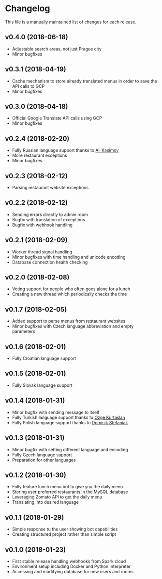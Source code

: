 # Changelog

This file is a manually maintained list of changes for each release.

## v0.4.0 (2018-06-18)

- Adjustable search areas, not just Prague city
- Minor bugfixes

## v0.3.1 (2018-04-19)

- Cache mechanism to store already translated menus in order to save the API calls to GCP
- Minor bugfixes

## v0.3.0 (2018-04-18)

- Official Google Translate API calls using GCP
- Minor bugfixes

## v0.2.4 (2018-02-20)

- Fully Russian language support thanks to [Ali Kasimov](mailto:akasimov@cisco.com)
- More restaurant exceptions
- Minor bugfixes

## v0.2.3 (2018-02-12)

- Parsing restaurant website exceptions

## v0.2.2 (2018-02-12)

- Sending errors directly to admin room
- Bugfix with translation of exceptions
- Bugfix with webhook handling

## v0.2.1 (2018-02-09)

- Worker thread signal handling
- Minor bugfixes with time handling and unicode encoding
- Database connection health checking

## v0.2.0 (2018-02-08)

- Voting support for people who often goes alone for a lunch
- Creating a new thread which periodically checks the time

## v0.1.7 (2018-02-05)

- Added support to parse menus from restaurant websites
- Minor bugfixes with Czech language abbreviation and empty parameters

## v0.1.6 (2018-02-01)

- Fully Croatian language support

## v0.1.5 (2018-02-01)

- Fully Slovak language support

## v0.1.4 (2018-01-31)

- Minor bugfix with sending message to itself
- Fully Turkish language support thanks to [Ozge Kurtaslan](mailto:okurtasl@cisco.com)
- Fully Polish language support thanks to [Dominik Stefaniak](mailto:dostefan@cisco.com)

## v0.1.3 (2018-01-31)

- Minor bugfix with setting different language and encoding
- Fully Czech language support
- Preparation for other languages

## v0.1.2 (2018-01-30)

- Fully feature lunch menu bot to give you the daily menu
- Storing user preferred restaurants in the MySQL database
- Leveraging Zomato API to get the daily menu
- Translating into desired language

## v0.1.1 (2018-01-29)

- Simple response tu the user showing bot capabilities
- Creating structured project rather than simple script

## v0.1.0 (2018-01-23)

- First stable release handling webhooks from Spark cloud
- Environment setup including Docker and Python interpreter
- Accessing and modifying database for new users and rooms
